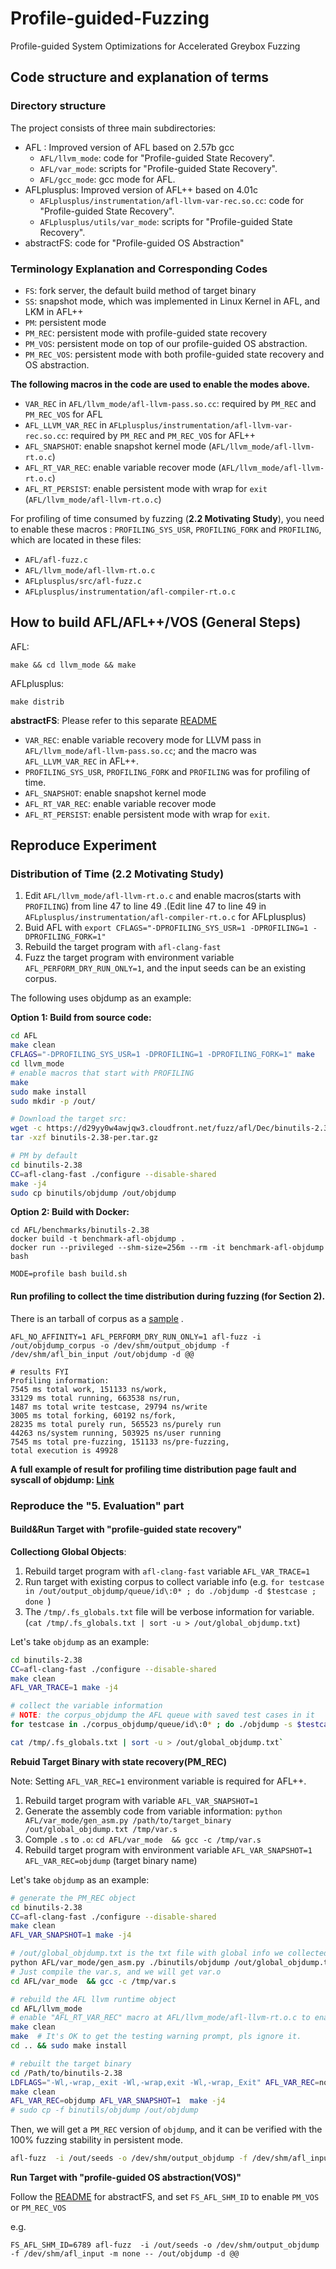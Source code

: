 # Profile-guided-Fuzzing
Profile-guided System Optimizations for Accelerated Greybox Fuzzing

## Code structure and explanation of terms

### Directory structure
The project consists of three main subdirectories:

* AFL : Improved version of AFL based on 2.57b gcc
    * `AFL/llvm_mode`: code for "Profile-guided State Recovery".
    * `AFL/var_mode`: scripts for "Profile-guided State Recovery".
    * `AFL/gcc_mode`: gcc mode for AFL.
* AFLplusplus: Improved version of AFL++ based on 4.01c
    * `AFLplusplus/instrumentation/afl-llvm-var-rec.so.cc`: code for "Profile-guided State Recovery".
    * `AFLplusplus/utils/var_mode`: scripts for "Profile-guided State Recovery".
* abstractFS: code for "Profile-guided OS Abstraction"

### Terminology Explanation and Corresponding Codes

* `FS`: fork server, the default build method of target binary
* `SS`: snapshot mode, which was implemented in Linux Kernel in AFL, and LKM in AFL++
* `PM`: persistent mode
* `PM_REC`: persistent mode with profile-guided state recovery
* `PM_VOS`: persistent mode on top of our profile-guided OS abstraction.
* `PM_REC_VOS`: persistent mode with both profile-guided state recovery and OS abstraction.

**The following macros in the code are used to enable the modes above.**

* `VAR_REC` in `AFL/llvm_mode/afl-llvm-pass.so.cc`: required by `PM_REC` and `PM_REC_VOS` for AFL
* `AFL_LLVM_VAR_REC` in `AFLplusplus/instrumentation/afl-llvm-var-rec.so.cc`: required by `PM_REC` and `PM_REC_VOS` for AFL++
* `AFL_SNAPSHOT`: enable snapshot kernel mode (`AFL/llvm_mode/afl-llvm-rt.o.c`)
* `AFL_RT_VAR_REC`: enable variable recover mode  (`AFL/llvm_mode/afl-llvm-rt.o.c`)
* `AFL_RT_PERSIST`: enable persistent mode with wrap for `exit`  (`AFL/llvm_mode/afl-llvm-rt.o.c`)

For profiling of time consumed by fuzzing (**2.2 Motivating Study**), you need to enable these macros : `PROFILING_SYS_USR`, `PROFILING_FORK` and `PROFILING`, which are located in these files: 

* `AFL/afl-fuzz.c`
* `AFL/llvm_mode/afl-llvm-rt.o.c`
* `AFLplusplus/src/afl-fuzz.c`
* `AFLplusplus/instrumentation/afl-compiler-rt.o.c`

## How to build AFL/AFL++/VOS (General Steps)

AFL:
```
make && cd llvm_mode && make
```

AFLplusplus:
```
make distrib
```

**abstractFS**:  Please refer to this separate [README](./abstractFS/README.md)

* `VAR_REC`: enable variable recovery mode for LLVM pass in `AFL/llvm_mode/afl-llvm-pass.so.cc`; and the macro was `AFL_LLVM_VAR_REC` in AFL++.
* `PROFILING_SYS_USR`, `PROFILING_FORK` and `PROFILING` was for profiling of time.
* `AFL_SNAPSHOT`: enable snapshot kernel mode
* `AFL_RT_VAR_REC`: enable variable recover mode
* `AFL_RT_PERSIST`: enable persistent mode with wrap for `exit`.

## Reproduce Experiment

### Distribution of Time (2.2 Motivating Study)

1. Edit `AFL/llvm_mode/afl-llvm-rt.o.c` and enable macros(starts with `PROFILING`) from line 47 to line 49 .(Edit line 47 to line 49 in `AFLplusplus/instrumentation/afl-compiler-rt.o.c` for AFLplusplus)
2. Buid AFL with `export CFLAGS="-DPROFILING_SYS_USR=1 -DPROFILING=1 -DPROFILING_FORK=1"`
3. Rebuild the target program with `afl-clang-fast`
4. Fuzz the target program with environment variable `AFL_PERFORM_DRY_RUN_ONLY=1`, and the input seeds can be an existing corpus.  

The following uses objdump as an example:

**Option 1: Build from source code:**

```bash
cd AFL
make clean
CFLAGS="-DPROFILING_SYS_USR=1 -DPROFILING=1 -DPROFILING_FORK=1" make
cd llvm_mode
# enable macros that start with PROFILING
make
sudo make install
sudo mkdir -p /out/

# Download the target src:
wget -c https://d29yy0w4awjqw3.cloudfront.net/fuzz/afl/Dec/binutils-2.38-per.tar.gz
tar -xzf binutils-2.38-per.tar.gz

# PM by default
cd binutils-2.38
CC=afl-clang-fast ./configure --disable-shared
make -j4
sudo cp binutils/objdump /out/objdump
```

**Option 2: Build with Docker:**

```
cd AFL/benchmarks/binutils-2.38
docker build -t benchmark-afl-objdump .
docker run --privileged --shm-size=256m --rm -it benchmark-afl-objdump bash

MODE=profile bash build.sh
```

#### Run profiling to collect the time distribution during fuzzing (for Section 2).

There is an tarball of corpus as a [sample](./AFL/benchmarks/binutils-2.38/corpus_objdump_snap.tar.gz) .

```
AFL_NO_AFFINITY=1 AFL_PERFORM_DRY_RUN_ONLY=1 afl-fuzz -i /out/objdump_corpus -o /dev/shm/output_objdump -f /dev/shm/afl_bin_input /out/objdump -d @@

# results FYI
Profiling information: 
7545 ms total work, 151133 ns/work,             
33129 ms total running, 663538 ns/run, 
1487 ms total write testcase, 29794 ns/write             
3005 ms total forking, 60192 ns/fork, 
28235 ms total purely run, 565523 ns/purely run             
44263 ns/system running, 503925 ns/user running             
7545 ms total pre-fuzzing, 151133 ns/pre-fuzzing,             
total execution is 49928
```

**A full example of result for profiling time distribution page fault and syscall of objdump: [Link](./AFL/benchmarks/binutils-2.38/README.md)**

### Reproduce the "5. Evaluation" part 

#### Build&Run Target with "profile-guided state recovery"

**Collectiong Global Objects**:

1. Rebuild target program with `afl-clang-fast` variable `AFL_VAR_TRACE=1`
2. Run target with existing corpus to collect variable info (e.g.  `for testcase in /out/output_objdump/queue/id\:0* ; do ./objdump -d $testcase ; done `)
3. The `/tmp/.fs_globals.txt` file will be verbose information for variable. (`cat /tmp/.fs_globals.txt | sort -u > /out/global_objdump.txt`)

Let's take `objdump` as an example:

```bash
cd binutils-2.38
CC=afl-clang-fast ./configure --disable-shared
make clean
AFL_VAR_TRACE=1 make -j4

# collect the variable information
# NOTE: the corpus_objdump the AFL queue with saved test cases in it
for testcase in ./corpus_objdump/queue/id\:0* ; do ./objdump -s $testcase ; done 

cat /tmp/.fs_globals.txt | sort -u > /out/global_objdump.txt`
```

**Rebuid Target Binary with state recovery(PM_REC)**

Note: Setting `AFL_VAR_REC=1` environment variable is required for AFL++.

1. Rebuild target program with variable `AFL_VAR_SNAPSHOT=1`
2. Generate the assembly code from variable information: `python AFL/var_mode/gen_asm.py /path/to/target_binary /out/global_objdump.txt /tmp/var.s`
3. Comple `.s` to `.o`: `cd AFL/var_mode  && gcc -c /tmp/var.s`
4. Rebuild target program with environment variable `AFL_VAR_SNAPSHOT=1 AFL_VAR_REC=objdump` (target binary name)

Let's take `objdump` as an example:

```bash
# generate the PM_REC object
cd binutils-2.38
CC=afl-clang-fast ./configure --disable-shared
make clean
AFL_VAR_SNAPSHOT=1 make -j4

# /out/global_objdump.txt is the txt file with global info we collected above
python AFL/var_mode/gen_asm.py ./binutils/objdump /out/global_objdump.txt /tmp/var.s
# Just compile the var.s, and we will get var.o
cd AFL/var_mode  && gcc -c /tmp/var.s

# rebuild the AFL llvm runtime object
cd AFL/llvm_mode
# enable "AFL_RT_VAR_REC" macro at AFL/llvm_mode/afl-llvm-rt.o.c to enable the state recover mode
make clean
make  # It's OK to get the testing warning prompt, pls ignore it.
cd .. && sudo make install

# rebuilt the target binary
cd /Path/to/binutils-2.38
LDFLAGS="-Wl,-wrap,_exit -Wl,-wrap,exit -Wl,-wrap,_Exit" AFL_VAR_REC=nothing ./configure --disable-shared
make clean
AFL_VAR_REC=objdump AFL_VAR_SNAPSHOT=1  make -j4
# sudo cp -f binutils/objdump /out/objdump
```

Then, we will get a `PM_REC` version of `objdump`, and it can be verified with the 100% fuzzing stability in persistent mode.

```bash
afl-fuzz  -i /out/seeds -o /dev/shm/output_objdump -f /dev/shm/afl_input -m none -- /out/objdump -d @@
```

**Run Target with "profile-guided OS abstraction(VOS)"**

Follow the [README](./abstractFS/README.md) for abstractFS, and set `FS_AFL_SHM_ID` to enable `PM_VOS` or `PM_REC_VOS`

e.g.

```
FS_AFL_SHM_ID=6789 afl-fuzz  -i /out/seeds -o /dev/shm/output_objdump -f /dev/shm/afl_input -m none -- /out/objdump -d @@
```
